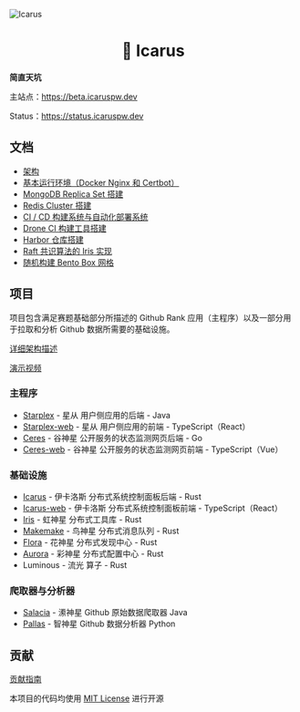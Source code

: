 ![Icarus](https://ice.frostsky.com/2024/10/25/71cadee62ff279e70272ad13431e9cce.png)

<h1 align="center">🌟 Icarus</h1>

**简直天坑**

主站点：https://beta.icaruspw.dev

Status：https://status.icaruspw.dev

## 文档

- [架构](/docs/architecture.md)
- [基本运行环境（Docker Nginx 和 Certbot）](./docs/base.md)
- [MongoDB Replica Set 搭建](./docs/mongodb-replica-set.md)
- [Redis Cluster 搭建](./docs/redis-cluster.md)
- [CI / CD 构建系统与自动化部署系统](./docs/ci-cd.md)
- [Drone CI 构建工具搭建](./docs/drone-ci.md)
- [Harbor 仓库搭建](./docs/harbor.md)
- [Raft 共识算法的 Iris 实现](./docs/iris-raft.md)
- [随机构建 Bento Box 网格](./docs/build-a-random-bento-box-grip.md)

## 项目

项目包含满足赛题基础部分所描述的 Github Rank 应用（主程序）以及一部分用于拉取和分析 Github 数据所需要的基础设施。

[详细架构描述](./docs/architecture.md)

[演示视频](https://icaruspw.dev/demo.mp4)

### 主程序
- [Starplex](./starplex) - 星从 用户侧应用的后端 - Java
- [Starplex-web](./starplex-web) - 星从 用户侧应用的前端 - TypeScript（React）
- [Ceres](./ceres) - 谷神星 公开服务的状态监测网页后端 - Go
- [Ceres-web](./ceres-web) - 谷神星 公开服务的状态监测网页前端 - TypeScript（Vue）

### 基础设施
- [Icarus](./icarus) - 伊卡洛斯 分布式系统控制面板后端 - Rust
- [Icarus-web](./icarus-web) - 伊卡洛斯 分布式系统控制面板前端 - TypeScript（React）
- [Iris](./iris) - 虹神星 分布式工具库 - Rust
- [Makemake](./makemake) - 鸟神星 分布式消息队列 - Rust
- [Flora](./flora) - 花神星 分布式发现中心 - Rust
- [Aurora](./aurora) - 彩神星 分布式配置中心 - Rust
- Luminous - 流光 算子 - Rust

### 爬取器与分析器

- [Salacia](./salacia) - 潫神星 Github 原始数据爬取器 Java
- [Pallas](./pallas) - 智神星 Github 数据分析器 Python

## 贡献

[贡献指南](./CONTRIBUTING.md)

本项目的代码均使用 [MIT License](https://github.com/hanbings/icarus/blob/main/LICENSE) 进行开源